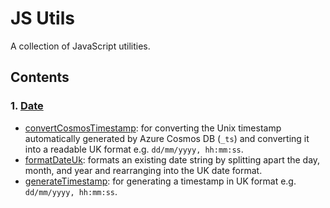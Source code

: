 # JS Utils
A collection of JavaScript utilities.
## Contents
### 1. [Date](https://github.com/rtasalem/js-utils/blob/main/date)
- [convertCosmosTimestamp](https://github.com/rtasalem/js-utils/blob/main/date/convert-cosmos-timestamp.js): for converting the Unix timestamp automatically generated by Azure Cosmos DB (`_ts`) and converting it into a readable UK format e.g. `dd/mm/yyyy, hh:mm:ss`.
- [formatDateUk](https://github.com/rtasalem/js-utils/blob/main/date/format-date-uk.js): formats an existing date string by splitting apart the day, month, and year and rearranging into the UK date format.
- [generateTimestamp](https://github.com/rtasalem/js-utils/blob/main/date/generate-timestamp.js): for generating a timestamp in UK format e.g. `dd/mm/yyyy, hh:mm:ss`.